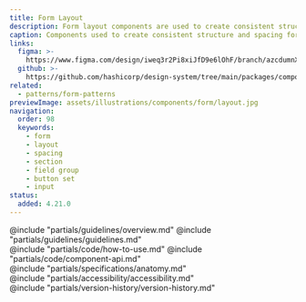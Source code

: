 ```yaml
---
title: Form Layout
description: Form layout components are used to create consistent structure and spacing for form elements.
caption: Components used to create consistent structure and spacing for form elements.
links:
  figma: >-
    https://www.figma.com/design/iweq3r2Pi8xiJfD9e6lOhF/branch/azcdumnXvCyGfSVfEVZhGH/HDS-Components-v2.0?node-id=83107-2070&p=f&t=CeumEO6vBV6h0IuD-0
  github: >-
    https://github.com/hashicorp/design-system/tree/main/packages/components/src/components/hds/form
related:
  - patterns/form-patterns
previewImage: assets/illustrations/components/form/layout.jpg
navigation:
  order: 98
  keywords:
    - form
    - layout
    - spacing
    - section
    - field group
    - button set
    - input
status:
  added: 4.21.0
---
```


<section data-tab="Guidelines">
  @include "partials/guidelines/overview.md"
  @include "partials/guidelines/guidelines.md"
</section>

<section data-tab="Code">
  @include "partials/code/how-to-use.md"
  @include "partials/code/component-api.md"
</section>

<section data-tab="Specifications">
  @include "partials/specifications/anatomy.md"
</section>

<section data-tab="Accessibility">
  @include "partials/accessibility/accessibility.md"
</section>

<section data-tab="Version history">
  @include "partials/version-history/version-history.md"
</section>
